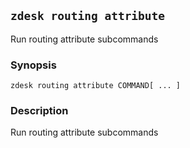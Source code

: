 ## `zdesk routing attribute`

Run routing attribute subcommands

### Synopsis

    zdesk routing attribute COMMAND[ ... ]

### Description

Run routing attribute subcommands

